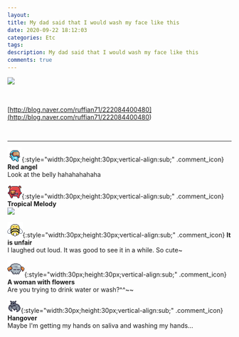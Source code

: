 ```yaml
---
layout: 
title: My dad said that I would wash my face like this
date: 2020-09-22 18:12:03
categories: Etc
tags: 
description: My dad said that I would wash my face like this
comments: true
---
```


![](https://blog.kakaocdn.net/dn/JUncd/btqJlsFJS5n/73kUR3ktxm2roUcodQFJgK/img.gif)

​

[http://blog.naver.com/ruffian71/222084400480](<http://blog.naver.com/ruffian71/222084400480>)

​

* * *

![comment](/assets/character/goggle.png){:style="width:30px;height:30px;vertical-align:sub;" .comment_icon} **Red angel**  
Look at the belly hahahahahaha   
  
![comment](/assets/character/pig.png){:style="width:30px;height:30px;vertical-align:sub;" .comment_icon} **Tropical Melody**  
![](https://blog.kakaocdn.net/dn/cDxXTd/btqJh3GIG2M/gzjXfnZ9WhC50mwYrG4SEK/img.png)  
  
![comment](/assets/character/bee.png){:style="width:30px;height:30px;vertical-align:sub;" .comment_icon} **It is unfair**  
I laughed out loud. It was good to see it in a while. So cute~  
  
![comment](/assets/character/skull.png){:style="width:30px;height:30px;vertical-align:sub;" .comment_icon} **A woman with flowers**  
Are you trying to drink water or wash?^^~~   
  
![comment](/assets/character/bat.png){:style="width:30px;height:30px;vertical-align:sub;" .comment_icon} **Hangover**  
Maybe I'm getting my hands on saliva and washing my hands...   
  

